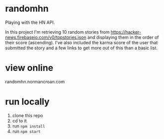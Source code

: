 # randomhn
Playing with the HN API.

In this project I'm retrieving 10 random stories from https://hacker-news.firebaseio.com/v0/topstories.json and displaying them in the order of their score (ascending). I've also included the karma score of the user that submitted the story and a few links to get more out of this than a basic list.

# view online
randomhn.normancroan.com

# run locally
1. clone this repo
2. cd to it
3. run `npm install`
4. run `npm start`
